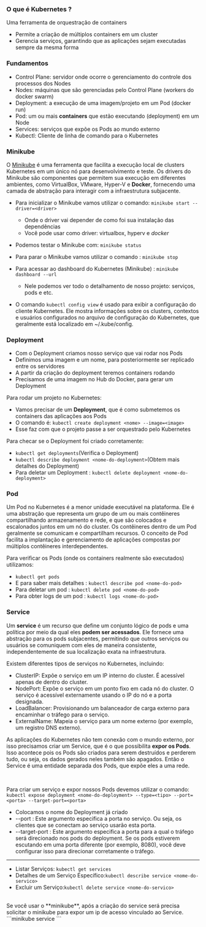 ### O que é Kubernetes ?
Uma ferramenta de orquestração de containers
- Permite a criação de múltiplos containers em um cluster
- Gerencia serviços, garantindo que as aplicações sejam executadas sempre da mesma forma

### Fundamentos
- Control Plane: servidor onde ocorre o gerenciamento do controle dos processos dos Nodes
- Nodes: máquinas que são gerenciadas pelo Control Plane (workers do docker swarm)
- Deployment: a execução de uma imagem/projeto em um Pod (docker run)
- Pod: um ou mais **containers** que estão executando (deployment) em um Node 
- Services: serviços que expõe os Pods ao mundo externo
- Kubectl: Cliente de linha de comando para o Kubernetes

### Minikube
O  [Minikube](https://docs.altinity.com/altinitykubernetesoperator/kubernetesinstallguide/minikubeonlinux/) é uma ferramenta que facilita a execução local de clusters Kubernetes em um único nó para desenvolvimento e teste. Os drivers do Minikube são componentes que permitem sua execução em diferentes ambientes, como VirtualBox, VMware, Hyper-V e **Docker**, fornecendo uma camada de abstração para interagir com a infraestrutura subjacente.


- Para inicializar o Minikube vamos utilizar o comando: ```minikube start --driver=<driver>```
  - Onde o driver vai depender de como foi sua instalação das dependências
  - Você pode usar como driver: virtualbox, hyperv e *docker*
- Podemos testar o Minikube com: ```minikube status```
- Para parar o Minikube vamos utilizar o comando : ```minikube stop```


- Para acessar ao dashboard do Kubernetes (Minikube) : ```minikube dashboard --url```
  - Nele podemos ver todo o detalhamento de nosso projeto: serviços, pods e etc.
- O comando ```kubectl config view``` é usado para exibir a configuração do cliente Kubernetes. Ele mostra informações sobre os clusters, contextos e usuários configurados no arquivo de configuração do Kubernetes, que geralmente está localizado em ~/.kube/config.


### Deployment

- Com o Deployment criamos nosso serviço que vai rodar nos Pods
- Definimos uma imagem e um nome, para posteriormente ser replicado entre os servidores
- A partir da criação do deployment teremos containers rodando
- Precisamos de uma imagem no Hub do Docker, para gerar um Deployment

Para rodar um projeto no Kubernetes: 
- Vamos precisar de um **Deployment**, que é como submetemos os containers das aplicações aos Pods
- O comando é: ```kubectl create deployment <nome> --image=<image>```
- Esse faz com que o projeto passe a ser orquestrado pelo Kubernetes

Para checar se o Deployment foi criado corretamente:
- ```kubectl get deployments```(Verifica o Deployment)
- ```kubectl describe deployment <nome-do-deployment>```(Obtem mais detalhes do Deployment)
- Para deletar um Deployment : ```kubectl delete deployment <nome-do-deployment>```

### Pod
Um Pod no Kubernetes é a menor unidade executável na plataforma. Ele é uma abstração que representa um grupo de um ou mais contêineres compartilhando armazenamento e rede, e que são colocados e escalonados juntos em um nó do cluster. Os contêineres dentro de um Pod geralmente se comunicam e compartilham recursos. O conceito de Pod facilita a implantação e gerenciamento de aplicações compostas por múltiplos contêineres interdependentes.

Para verificar os Pods (onde os containers realmente são executados) utilizamos: 
- ```kubectl get pods```
- E para saber mais detalhes : ```kubectl describe pod <nome-do-pod>```
- Para deletar um pod : ```kubectl delete pod <nome-do-pod>```
- Para obter logs de um pod : ```kubectl logs <nome-do-pod>```


### Service
Um **service** é um recurso que define um conjunto lógico de pods e uma política por meio da qual eles **podem ser acessados**. 
Ele fornece uma abstração para os pods subjacentes, permitindo que outros serviços ou usuários se comuniquem com eles de maneira consistente, independentemente de sua localização exata na infraestrutura.

Existem diferentes tipos de serviços no Kubernetes, incluindo:

- ClusterIP: Expõe o serviço em um IP interno do cluster. É acessível apenas de dentro do cluster.
- NodePort: Expõe o serviço em um ponto fixo em cada nó do cluster. O serviço é acessível externamente usando o IP do nó e a porta designada.
- LoadBalancer: Provisionando um balanceador de carga externo para encaminhar o tráfego para o serviço.
- ExternalName: Mapeia o serviço para um nome externo (por exemplo, um registro DNS externo).

As aplicações do Kubernetes não tem conexão com o mundo externo, por isso precisamos criar um Service, que é o que possibilita **expor os Pods**. Isso acontece pois os Pods são criados para serem destruídos e perderem tudo, ou seja, os dados gerados neles também são apagados. Então o Service é uma entidade separada dos Pods, que expõe eles a uma rede.

<br>

Para criar um serviço e expor nossos Pods devemos utilizar o comando: ```kubectl expose deployment <nome-do-deployment> --type=<tipo> --port=<porta> --target-port=<porta>```
- Colocamos o nome do Deployment já criado
- --port :  Este argumento especifica a porta no serviço. Ou seja, os clientes que se conectam ao serviço usarão esta porta.
- --target-port :  Este argumento especifica a porta para a qual o tráfego será direcionado nos pods do deployment. Se os pods estiverem escutando em uma porta diferente (por exemplo, 8080), você deve configurar isso para direcionar corretamente o tráfego.

------------------
- Listar Serviços: ```kubectl get services```
- Detalhes de um Serviço Específico:```kubectl describe service <nome-do-servico>```
- Excluir um Serviço:```kubectl delete service <nome-do-servico> ```

<br>
Se você usar o **minikube**, após a criação do service será precisa solicitar o minikube para expor um ip de acesso vinculado ao Service.
```minikube service <nome-service>```



